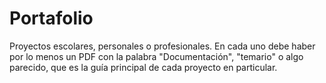 # Portafolio
Proyectos escolares, personales o profesionales. En cada uno debe haber por lo menos un PDF con la palabra "Documentación", "temario" o algo parecido, que es la guía principal de cada proyecto en particular. 
